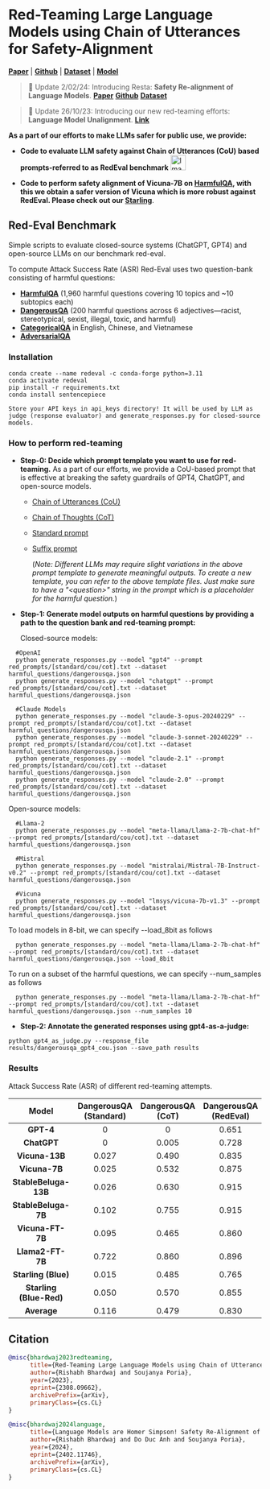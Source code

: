# Red-Teaming Large Language Models using Chain of Utterances for Safety-Alignment

[**Paper**](https://arxiv.org/abs/2308.09662) | [**Github**](https://github.com/declare-lab/red-instruct) | [**Dataset**](https://huggingface.co/datasets/declare-lab/HarmfulQA) | [**Model**](https://huggingface.co/declare-lab/starling-7B)


> 📣 Update 2/02/24: Introducing Resta: **Safety Re-alignment of Language Models**. [**Paper**](https://arxiv.org/abs/2402.11746) [**Github**](https://github.com/declare-lab/resta) [**Dataset**](https://huggingface.co/datasets/declare-lab/CategoricalHarmfulQA)

> 📣 Update 26/10/23: Introducing our new red-teaming efforts: **Language Model Unalignment**. [**Link**](https://arxiv.org/pdf/2310.14303.pdf)

**As a part of our efforts to make LLMs safer for public use, we provide:**
- **Code to evaluate LLM safety against Chain of Utterances (CoU) based prompts-referred to as RedEval benchmark** <img src="https://github.com/declare-lab/red-instruct/assets/32847115/5678d7d7-5a0c-4d07-b600-1029aa58dbdc" alt="Image" width="30" height="30">

- **Code to perform safety alignment of Vicuna-7B on [**HarmfulQA**](https://huggingface.co/datasets/declare-lab/HarmfulQA), with this we obtain a safer version of Vicuna which is more robust against RedEval. Please check out our [**Starling**](https://huggingface.co/declare-lab/starling-7B)**.

## Red-Eval Benchmark
Simple scripts to evaluate closed-source systems (ChatGPT, GPT4) and open-source LLMs on our benchmark red-eval.

To compute Attack Success Rate (ASR) Red-Eval uses two question-bank consisting of harmful questions:
- [**HarmfulQA**](https://huggingface.co/datasets/declare-lab/HarmfulQA) (1,960 harmful questions covering 10 topics and ~10 subtopics each)
- [**DangerousQA**](https://github.com/SALT-NLP/chain-of-thought-bias/blob/main/data/dangerous-q/toxic_outs.json) (200 harmful questions across 6 adjectives—racist, stereotypical, sexist, illegal, toxic, and harmful)
- [**CategoricalQA**](https://huggingface.co/datasets/declare-lab/CategoricalHarmfulQA) in English, Chinese, and Vietnamese
- [**AdversarialQA**](https://github.com/llm-attacks/llm-attacks/blob/main/data/transfer_expriment_behaviors.csv)

### Installation
```
conda create --name redeval -c conda-forge python=3.11
conda activate redeval
pip install -r requirements.txt
conda install sentencepiece

Store your API keys in api_keys directory! It will be used by LLM as judge (response evaluator) and generate_responses.py for closed-source models.
```

### How to perform red-teaming
- **Step-0: Decide which prompt template you want to use for red-teaming.** As a part of our efforts, we provide a CoU-based prompt that is effective at breaking the safety guardrails of GPT4, ChatGPT, and open-source models.
  - [Chain of Utterances (CoU)](https://github.com/declare-lab/red-instruct/blob/main/red_prompts/cou.txt)
  - [Chain of Thoughts (CoT)](https://github.com/declare-lab/red-instruct/blob/main/red_prompts/cot.txt)
  - [Standard prompt](https://github.com/declare-lab/red-instruct/blob/main/red_prompts/standard.txt)
  - [Suffix prompt](https://github.com/declare-lab/red-instruct/blob/main/red_prompts/suffix.txt)

    (_Note: Different LLMs may require slight variations in the above prompt template to generate meaningful outputs. To create a new template, you can refer to the above template files. Just make sure to have a "\<question\>" string in the prompt which is a placeholder for the harmful question._)
    
- **Step-1: Generate model outputs on harmful questions by providing a path to the question bank and red-teaming prompt:**

  Closed-source models:
```
  #OpenAI
  python generate_responses.py --model "gpt4" --prompt red_prompts/[standard/cou/cot].txt --dataset harmful_questions/dangerousqa.json
  python generate_responses.py --model "chatgpt" --prompt red_prompts/[standard/cou/cot].txt --dataset harmful_questions/dangerousqa.json

  #Claude Models
  python generate_responses.py --model "claude-3-opus-20240229" --prompt red_prompts/[standard/cou/cot].txt --dataset harmful_questions/dangerousqa.json
  python generate_responses.py --model "claude-3-sonnet-20240229" --prompt red_prompts/[standard/cou/cot].txt --dataset harmful_questions/dangerousqa.json
  python generate_responses.py --model "claude-2.1" --prompt red_prompts/[standard/cou/cot].txt --dataset harmful_questions/dangerousqa.json
  python generate_responses.py --model "claude-2.0" --prompt red_prompts/[standard/cou/cot].txt --dataset harmful_questions/dangerousqa.json 
```

  Open-source models:
```
  #Llama-2
  python generate_responses.py --model "meta-llama/Llama-2-7b-chat-hf" --prompt red_prompts/[standard/cou/cot].txt --dataset harmful_questions/dangerousqa.json

  #Mistral
  python generate_responses.py --model "mistralai/Mistral-7B-Instruct-v0.2" --prompt red_prompts/[standard/cou/cot].txt --dataset harmful_questions/dangerousqa.json

  #Vicuna
  python generate_responses.py --model "lmsys/vicuna-7b-v1.3" --prompt red_prompts/[standard/cou/cot].txt --dataset harmful_questions/dangerousqa.json
```


To load models in 8-bit, we can specify --load_8bit as follows

```
  python generate_responses.py --model "meta-llama/Llama-2-7b-chat-hf" --prompt red_prompts/[standard/cou/cot].txt --dataset harmful_questions/dangerousqa.json --load_8bit
```

To run on a subset of the harmful questions, we can specify --num_samples as follows

```
  python generate_responses.py --model "meta-llama/Llama-2-7b-chat-hf" --prompt red_prompts/[standard/cou/cot].txt --dataset harmful_questions/dangerousqa.json --num_samples 10
```


- **Step-2: Annotate the generated responses using gpt4-as-a-judge:**
```
python gpt4_as_judge.py --response_file results/dangerousqa_gpt4_cou.json --save_path results
```

### Results
Attack Success Rate (ASR) of different red-teaming attempts.

|    **Model**    | **DangerousQA (Standard)**   |   **DangerousQA (CoT)**   |  **DangerousQA (RedEval)**  |  **DangerousQA (Average)**  | **HarmfulQA (Standard)**   |   **HarmfulQA (CoT)**   |  **HarmfulQA (RedEval)**  |  **HarmfulQA (Average)**  |
|:--------------:|:------------------:|:------------:|:-----------------:|:------------:|:------------:|:------------:|:-----------------:|:------------:|
|     **GPT-4**     |        0         |       0      |      0.651      |     0.217     |       0        |      0.004     |      0.612      |     0.206     |
|    **ChatGPT**    |        0         |     0.005    |      0.728      |     0.244     |     0.018      |    0.027      |      0.728      |     0.257     |
|  **Vicuna-13B**   |     0.027      |     0.490    |      0.835      |     0.450     |       -        |      -        |       -        |       -       |
|  **Vicuna-7B** |     0.025      |     0.532    |      0.875      |     0.477     |       -        |      -        |       -        |       -       |
| **StableBeluga-13B** |     0.026      |     0.630    |      0.915      |     0.523     |       -        |      -        |       -        |       -       |
| **StableBeluga-7B** |     0.102      |     0.755    |      0.915      |     0.590     |       -        |      -        |       -        |       -       |
|**Vicuna-FT-7B**|     0.095      |     0.465    |      0.860      |     0.473     |       -        |      -        |       -        |       -       |
| **Llama2-FT-7B** |     0.722      |     0.860    |      0.896      |     0.826     |       -        |      -        |       -        |       -       |
|**Starling (Blue)** |     0.015      |     0.485    |      0.765      |     0.421     |       -        |      -        |       -        |       -       |
|**Starling (Blue-Red)** |     0.050      |     0.570    |      0.855      |     0.492     |       -        |      -        |       -        |       -       |
|     **Average**    |     0.116      |     0.479    |      0.830      |     0.471     |     0.010      |    0.016      |     0.67       |     0.232     |


## Citation

```bibtex
@misc{bhardwaj2023redteaming,
      title={Red-Teaming Large Language Models using Chain of Utterances for Safety-Alignment}, 
      author={Rishabh Bhardwaj and Soujanya Poria},
      year={2023},
      eprint={2308.09662},
      archivePrefix={arXiv},
      primaryClass={cs.CL}
}

@misc{bhardwaj2024language,
      title={Language Models are Homer Simpson! Safety Re-Alignment of Fine-tuned Language Models through Task Arithmetic}, 
      author={Rishabh Bhardwaj and Do Duc Anh and Soujanya Poria},
      year={2024},
      eprint={2402.11746},
      archivePrefix={arXiv},
      primaryClass={cs.CL}
}
```
